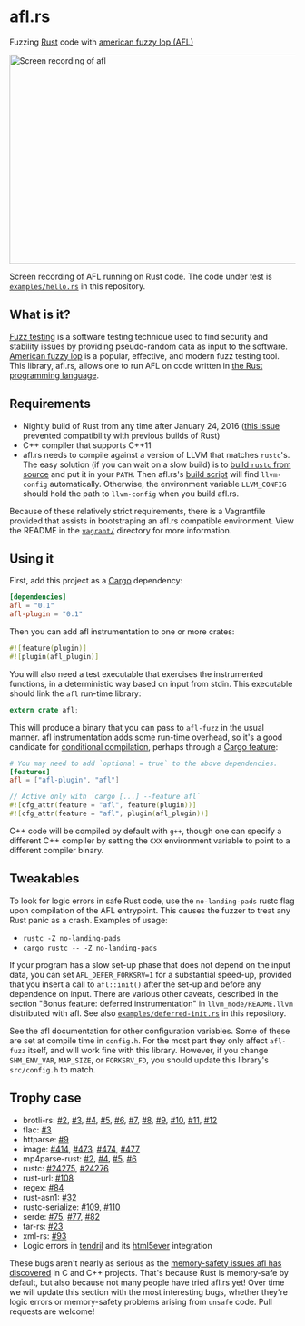 # afl.rs

Fuzzing [Rust][] code with [american fuzzy lop (AFL)][american-fuzzy-lop]

<img src="https://i.imgur.com/RUZRyTO.gif" width="563" height="368" alt="Screen recording of afl">

Screen recording of AFL running on Rust code. The code under test is [`examples/hello.rs`][example] in this repository.

## What is it?

[Fuzz testing][] is a software testing technique used to find security and stability issues by providing pseudo-random data as input to the software. [American fuzzy lop][american-fuzzy-lop] is a popular, effective, and modern fuzz testing tool. This library, afl.rs, allows one to run AFL on code written in [the Rust programming language][rust].

## Requirements

* Nightly build of Rust from any time after January 24, 2016 ([this issue](https://github.com/rust-lang/rust/pull/31176) prevented compatibility with previous builds of Rust)
* C++ compiler that supports C++11
* afl.rs needs to compile against a version of LLVM that matches `rustc`'s. The easy solution (if you can wait on a slow build) is to [build `rustc` from source][from source] and put it in your `PATH`. Then afl.rs's [build script][] will find `llvm-config` automatically. Otherwise, the environment variable `LLVM_CONFIG` should hold the path to `llvm-config` when you build afl.rs.

Because of these relatively strict requirements, there is a Vagrantfile provided that assists in bootstraping an afl.rs compatible environment. View the README in the [`vagrant/`](vagrant) directory for more information.

## Using it

First, add this project as a [Cargo][] dependency:

```toml
[dependencies]
afl = "0.1"
afl-plugin = "0.1"
```

Then you can add afl instrumentation to one or more crates:

```rust
#![feature(plugin)]
#![plugin(afl_plugin)]
```

You will also need a test executable that exercises the instrumented functions,
in a deterministic way based on input from stdin. This executable should link
the `afl` run-time library:

```rust
extern crate afl;
```

This will produce a binary that you can pass to `afl-fuzz` in the usual manner.
afl instrumentation adds some run-time overhead, so it's a good candidate for
[conditional compilation][], perhaps through a [Cargo feature][]:

```toml
# You may need to add `optional = true` to the above dependencies.
[features]
afl = ["afl-plugin", "afl"]
```

```rust
// Active only with `cargo [...] --feature afl`
#![cfg_attr(feature = "afl", feature(plugin))]
#![cfg_attr(feature = "afl", plugin(afl_plugin))]
```

C++ code will be compiled by default with `g++`, though one can specify a different C++ compiler by setting the `CXX` environment variable to point to a different compiler binary.

## Tweakables

To look for logic errors in safe Rust code, use the `no-landing-pads` rustc flag
upon compilation of the AFL entrypoint.  This causes the fuzzer to treat any
Rust panic as a crash. Examples of usage:

* `rustc -Z no-landing-pads`
* `cargo rustc -- -Z no-landing-pads`

If your program has a slow set-up phase that does not depend on the input data,
you can set `AFL_DEFER_FORKSRV=1` for a substantial speed-up, provided that you
insert a call to `afl::init()` after the set-up and before any
dependence on input. There are various other caveats, described in the section
"Bonus feature: deferred instrumentation" in `llvm_mode/README.llvm`
distributed with afl. See also [`examples/deferred-init.rs`][example-defer] in
this repository.

See the afl documentation for other configuration variables. Some of these are
set at compile time in `config.h`. For the most part they only affect
`afl-fuzz` itself, and will work fine with this library. However, if you change
`SHM_ENV_VAR`, `MAP_SIZE`, or `FORKSRV_FD`, you should update this library's
`src/config.h` to match.

## Trophy case

* brotli-rs: [#2](https://github.com/ende76/brotli-rs/issues/2), [#3](https://github.com/ende76/brotli-rs/issues/3), [#4](https://github.com/ende76/brotli-rs/issues/4), [#5](https://github.com/ende76/brotli-rs/issues/5), [#6](https://github.com/ende76/brotli-rs/issues/6), [#7](https://github.com/ende76/brotli-rs/issues/7), [#8](https://github.com/ende76/brotli-rs/issues/8), [#9](https://github.com/ende76/brotli-rs/issues/9), [#10](https://github.com/ende76/brotli-rs/issues/10), [#11](https://github.com/ende76/brotli-rs/issues/11), [#12](https://github.com/ende76/brotli-rs/issues/12)
* flac: [#3](https://github.com/sourrust/flac/issues/3)
* httparse: [#9](https://github.com/seanmonstar/httparse/issues/9)
* image: [#414](https://github.com/PistonDevelopers/image/issues/414), [#473](https://github.com/PistonDevelopers/image/issues/473), [#474](https://github.com/PistonDevelopers/image/issues/474), [#477](https://github.com/PistonDevelopers/image/issues/477)
* mp4parse-rust: [#2](https://github.com/mozilla/mp4parse-rust/issues/2), [#4](https://github.com/mozilla/mp4parse-rust/issues/4), [#5](https://github.com/mozilla/mp4parse-rust/issues/5), [#6](https://github.com/mozilla/mp4parse-rust/issues/6)
* rustc: [#24275](https://github.com/rust-lang/rust/issues/24275), [#24276](https://github.com/rust-lang/rust/issues/24276)
* rust-url: [#108](https://github.com/servo/rust-url/pull/108)
* regex: [#84](https://github.com/rust-lang/regex/issues/84)
* rust-asn1: [#32](https://github.com/alex/rust-asn1/issues/32)
* rustc-serialize: [#109](https://github.com/rust-lang/rustc-serialize/issues/109), [#110](https://github.com/rust-lang/rustc-serialize/issues/110)
* serde: [#75](https://github.com/serde-rs/serde/issues/75), [#77](https://github.com/serde-rs/serde/issues/77), [#82](https://github.com/serde-rs/serde/issues/82)
* tar-rs: [#23](https://github.com/alexcrichton/tar-rs/issues/23)
* xml-rs: [#93](https://github.com/netvl/xml-rs/issues/93)
* Logic errors in [tendril](https://github.com/kmcallister/tendril) and its [html5ever](https://github.com/servo/html5ever) integration

These bugs aren't nearly as serious as the [memory-safety issues afl has
discovered](http://lcamtuf.coredump.cx/afl/#bugs) in C and C++ projects.
That's because Rust is memory-safe by default, but also because not many people
have tried afl.rs yet! Over time we will update this section with the most
interesting bugs, whether they're logic errors or memory-safety problems
arising from `unsafe` code. Pull requests are welcome!

[conditional compilation]: https://doc.rust-lang.org/reference.html#conditional-compilation
[american-fuzzy-lop]: http://lcamtuf.coredump.cx/afl/
[Cargo feature]: http://doc.crates.io/manifest.html#the-[features]-section
[example-defer]: https://github.com/frewsxcv/afl.rs/blob/master/examples/deferred-init.rs
[build script]: https://github.com/frewsxcv/afl.rs/blob/master/plugin/build.bash
[from source]: https://github.com/rust-lang/rust#building-from-source
[LLVM pass]: https://github.com/frewsxcv/afl.rs/blob/master/plugin/src/afl-llvm-pass.o.cc
[example]: https://github.com/frewsxcv/afl.rs/blob/master/examples/hello.rs
[Cargo]: http://doc.crates.io/
[unresolved issue]: https://github.com/frewsxcv/afl.rs/issues/11
[fuzz testing]: https://en.wikipedia.org/wiki/Fuzz_testing
[Rust]: https://www.rust-lang.org
